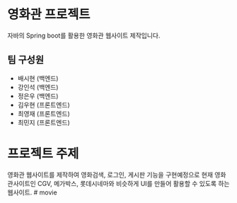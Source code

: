 # 영화관 프로젝트
자바의 Spring boot를 활용한 영화관 웹사이트 제작입니다.

## 팀 구성원
- 배시현 (백엔드)
- 강인석 (백엔드)
- 정은우 (백엔드)
- 김우현 (프론트엔드)
- 최영재 (프론트엔드)
- 최민지 (프론트엔드)


# 프로젝트 주제
영화관 웹사이트를 제작하여 영화검색, 로그인, 게시판 기능을 구현예정으로 현재 영화관사이트인 CGV, 메가박스, 롯데시네마와 비슷하게 UI를 만들어 활용할 수 있도록 하는 웹사이트.
#   m o v i e 
 
 

